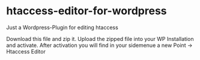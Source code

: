 # htaccess-editor-for-wordpress
Just a Wordpress-Plugin for editing htaccess

Download this file and zip it.
Upload the zipped file into your WP Installation and activate.
After activation you will find in your sidemenue a new Point -> Htaccess Editor
